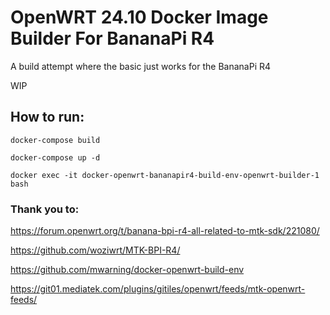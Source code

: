 # OpenWRT 24.10 Docker Image Builder For BananaPi R4

A build attempt where the basic just works for the BananaPi R4

WIP

## How to run:

`docker-compose build`

`docker-compose up -d`

`docker exec -it docker-openwrt-bananapir4-build-env-openwrt-builder-1 bash`

### Thank you to:
https://forum.openwrt.org/t/banana-bpi-r4-all-related-to-mtk-sdk/221080/

https://github.com/woziwrt/MTK-BPI-R4/

https://github.com/mwarning/docker-openwrt-build-env

https://git01.mediatek.com/plugins/gitiles/openwrt/feeds/mtk-openwrt-feeds/